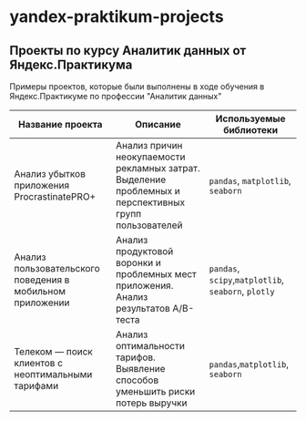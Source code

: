 # yandex-praktikum-projects
## Проекты по курсу Аналитик данных от Яндекс.Практикума

Примеры проектов, которые были выполнены в ходе обучения в Яндекс.Практикуме по профессии "Аналитик данных"

|Название проекта|Описание|Используемые библиотеки|
|---|---|---|
|Анализ убытков приложения ProcrastinatePRO+|Анализ причин неокупаемости рекламных затрат. Выделение проблемных и перспективных групп пользователей|`pandas`, `matplotlib`, `seaborn`|
|Анализ пользовательского поведения в мобильном приложении|Анализ продуктовой воронки и проблемных мест приложения. Анализ результатов A/B-теста|`pandas`, `scipy`,`matplotlib`, `seaborn`, `plotly`|
|Телеком — поиск клиентов с неоптимальными тарифами|Анализ оптимальности тарифов. Выявление способов уменьшить риски потерь выручки|`pandas`,`matplotlib`, `seaborn`|
